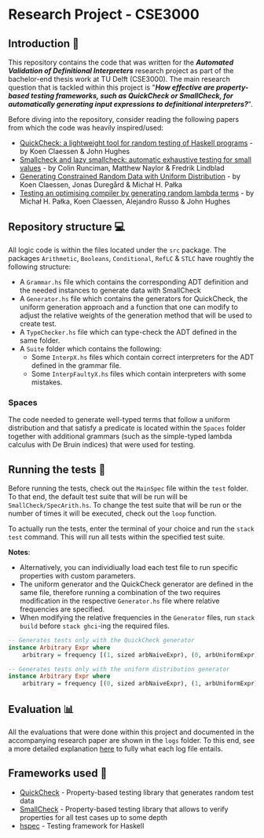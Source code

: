 # Research Project - CSE3000

## **Introduction** 📖
This repository contains the code that was written for the _**Automated Validation of Definitional Interpreters**_ research project as part of the bachelor-end thesis work at TU Delft (CSE3000). The main research question that is tackled within this project is "__*How effective are property-based testing frameworks, such as QuickCheck or SmallCheck, for automatically generating input expressions to definitional interpreters?*__".

Before diving into the repository, consider reading the following papers from which the code was heavily inspired/used:
- [QuickCheck: a lightweight tool for random testing of Haskell programs](https://dl.acm.org/doi/10.1145/351240.351266) - by Koen Claessen & John Hughes
- [Smallcheck and lazy smallcheck: automatic exhaustive testing for small values](https://dl.acm.org/doi/10.1145/1411286.1411292) - by Colin Runciman, Matthew Naylor & Fredrik Lindblad
- [Generating Constrained Random Data with Uniform Distribution](https://link.springer.com/chapter/10.1007/978-3-319-07151-0_2) - by Koen Claessen, Jonas Duregård & Michał H. Pałka
- [Testing an optimising compiler by generating random lambda terms](https://dl.acm.org/doi/10.1145/1982595.1982615) - by Michał H. Pałka, Koen Claessen, Alejandro Russo & John Hughes

## **Repository structure** 💻

All logic code is within the files located under the `src` package. The packages `Arithmetic`, `Booleans`, `Conditional`, `RefLC` & `STLC` have roughtly the following structure:
* A `Grammar.hs` file which contains the corresponding ADT definition and the needed instances to generate data with SmallCheck
* A `Generator.hs` file which contains the generators for QuickCheck, the uniform generation approach and a function that one can modify to adjust the relative weights of the generation method that will be used to create test.
* A `TypeChecker.hs` file which can type-check the ADT defined in the same folder.
* A `Suite` folder which contains the following:
  * Some `InterpX.hs` files which contain correct interpreters for the ADT defined in the grammar file.
  * Some `InterpFaultyX.hs` files which contain interpreters with some mistakes.

### **Spaces**

The code needed to generate well-typed terms that follow a uniform distribution and that satisfy a predicate is located within the `Spaces` folder together with additional grammars (such as the simple-typed lambda calculus with De Bruin indices) that were used for testing. 

## **Running the tests** 🏃‍

Before running the tests, check out the `MainSpec` file within the `test` folder. To that end, the default test suite that will be run 
will be `SmallCheck/SpecArith.hs`. To change the test suite that will be run or the number of times it will be executed, check out the `loop` function.

To actually run the tests, enter the terminal of your choice and run the `stack test` command. This will run all tests 
within the specified test suite. 

**Notes**: 
* Alternatively, you can individiually load each test file to run specific properties with custom parameters.
* The uniform generator and the QuickCheck generator are defined in the same file, therefore running a combination of the two requires modification in the respective `Generator.hs` file where relative frequencies are specified. 
* When modifying the relative frequencies in the `Generator` files, run `stack build` before `stack ghci`-ing the required files.

```Haskell
-- Generates tests only with the QuickCheck generator
instance Arbitrary Expr where
    arbitrary = frequency [(1, sized arbNaiveExpr), (0, arbUniformExpr)]
```

```Haskell
-- Generates tests only with the uniform distribution generator
instance Arbitrary Expr where
    arbitrary = frequency [(0, sized arbNaiveExpr), (1, arbUniformExpr)]
```

## **Evaluation** 📊

All the evaluations that were done within this project and documented in the accompanying research paper are shown in the `logs` folder.
To this end, see a more detailed explanation [here](logs\log.md) to fully what each log file entails.

## **Frameworks used** 🔨

- [QuickCheck](https://hackage.haskell.org/package/QuickCheck) - Property-based testing library that generates random test data
- [SmallCheck](https://hackage.haskell.org/package/smallcheck) - Property-based testing library that allows to verify properties for all test cases up to some depth
- [hspec](https://hackage.haskell.org/package/hspec) - Testing framework for Haskell


